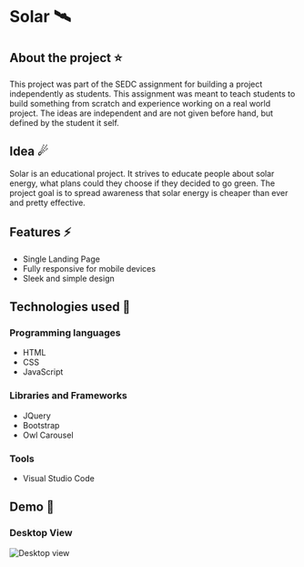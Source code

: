 # Solar 🛰
## About the project ⭐
This project was part of the SEDC assignment for building a project independently as students. This assignment was meant to teach students to build something from scratch and experience working on a real world project. The ideas are independent and are not given before hand, but defined by the student it self. 

## Idea ☄
Solar is an educational project. It strives to educate people about solar energy, what plans could they choose if they decided to go green. The project goal is to spread awareness that solar energy is cheaper than ever and pretty effective.

## Features ⚡
* Single Landing Page
* Fully responsive for mobile devices
* Sleek and simple design

## Technologies used 🚩
### Programming languages
* HTML
* CSS
* JavaScript
### Libraries and Frameworks
* JQuery
* Bootstrap
* Owl Carousel
### Tools
* Visual Studio Code

## Demo 🚩

### Desktop View

![Desktop view](Solar.gif)
